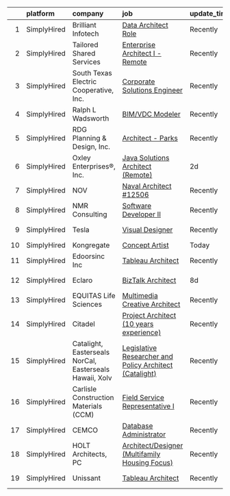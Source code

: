

|    | platform    | company                                                 | job                                                                                                                                                                  | update_time   | location           |
|---:|:------------|:--------------------------------------------------------|:---------------------------------------------------------------------------------------------------------------------------------------------------------------------|:--------------|:-------------------|
|  1 | SimplyHired | Brilliant Infotech                                      | [Data Architect Role](https://www.simplyhired.com/job/HHKS7kn0xtfN1VesLYwlGsK3xbsc2yBgCU72bu-r2tfxe3NZ7WaNJA?q=visual+architect)                                     | Recently      | Remote             |
|  2 | SimplyHired | Tailored Shared Services                                | [Enterprise Architect I - Remote](https://www.simplyhired.com/job/rYBK2Te0UDtzOgwrBO7Fh_w4mm8BXgUOUS25NRb2My5l0l_ld0uxCQ?q=visual+architect)                         | Recently      | Remote +1 location |
|  3 | SimplyHired | South Texas Electric Cooperative, Inc.                  | [Corporate Solutions Engineer](https://www.simplyhired.com/job/wVAPnDvINan8brGoweqC4PAnG5m-cf6Q4XocMGb8QUeBAbQfkvBU1A?q=visual+architect)                            | Recently      | Nursery, TX        |
|  4 | SimplyHired | Ralph L Wadsworth                                       | [BIM/VDC Modeler](https://www.simplyhired.com/job/C_ngqq-7fn63sCIUWyMnxbP68V5Btsn60zep_LUHy4ljwnplQhQULw?q=visual+architect)                                         | Recently      | Draper, UT         |
|  5 | SimplyHired | RDG Planning & Design, Inc.                             | [Architect - Parks](https://www.simplyhired.com/job/cWWcV2b9WAzsHVsMROSeEi9F6Im_EJ2CNxevORsId5IQOYq8h6yoDw?q=visual+architect)                                       | Recently      | United States      |
|  6 | SimplyHired | Oxley Enterprises®, Inc.                                | [Java Solutions Architect (Remote)](https://www.simplyhired.com/job/TOyBzVIezas_-OO0lE4fNBCs-x2arFogXkifN-GFb7TE_xFa2GIZCA?q=visual+architect)                       | 2d            | Remote             |
|  7 | SimplyHired | NOV                                                     | [Naval Architect #12506](https://www.simplyhired.com/job/qi-EVmGOFL44Y4b_TZ8RZPNH9wJTvBCNlhbsU6tqBPKPzb4Gg55H6A?q=visual+architect)                                  | Recently      | Houston, TX        |
|  8 | SimplyHired | NMR Consulting                                          | [Software Developer II](https://www.simplyhired.com/job/ARJNiwlAIbluA-CgrCGBZqzvmkhX8URErNTy-ettTBqPcwud1akgRQ?q=visual+architect)                                   | Recently      | Huntsville, AL     |
|  9 | SimplyHired | Tesla                                                   | [Visual Designer](https://www.simplyhired.com/job/jVZ_p4GEKvZL96ZiwiLT8bF3jvvzIMSYMP2xK2f82xxxJT-l9Ynf4A?q=visual+architect)                                         | Recently      | Hawthorne, CA      |
| 10 | SimplyHired | Kongregate                                              | [Concept Artist](https://www.simplyhired.com/job/f9Of2nP1zUh_l_a0VkJ5UGbp6G65z4Q8Hp4VDtmMSr0VyjMhniP9_A?q=visual+architect)                                          | Today         | Remote             |
| 11 | SimplyHired | Edoorsinc Inc                                           | [Tableau Architect](https://www.simplyhired.com/job/51g62ystKY8NAYdyO4ytMS_BHzuvfyOBC1bQtWuWGFtpnsqRoylJwg?q=visual+architect)                                       | Recently      | Tampa, FL          |
| 12 | SimplyHired | Eclaro                                                  | [BizTalk Architect](https://www.simplyhired.com/job/L5-e3tS2QdSEf6cD-DRYyHeClrL7GOqI1mElgKMoGGKvs0pIdgi-Sg?q=visual+architect)                                       | 8d            | Remote +1 location |
| 13 | SimplyHired | EQUITAS Life Sciences                                   | [Multimedia Creative Architect](https://www.simplyhired.com/job/ichTX3k1Ejo7tX1GyCNQsvRJKJYEbv4IqWgcjyZm74n5FB1102LY-Q?q=visual+architect)                           | Recently      | Essex, VT          |
| 14 | SimplyHired | Citadel                                                 | [Project Architect (10 years experience)](https://www.simplyhired.com/job/y7k01Ws0jGB6HEu-JEeY2E7LP8poK6RoGgODmo6oteQcjKuytTzWog?q=visual+architect)                 | Recently      | Washington, DC     |
| 15 | SimplyHired | Catalight, Easterseals NorCal, Easterseals Hawaii, Xolv | [Legislative Researcher and Policy Architect (Catalight)](https://www.simplyhired.com/job/maWLSGHx0_TTWzHR7NCfkgGVir9sIHnwfst3ltuVHs8tkf3pzfwc4A?q=visual+architect) | Recently      | Remote             |
| 16 | SimplyHired | Carlisle Construction Materials (CCM)                   | [Field Service Representative I](https://www.simplyhired.com/job/u8Ten0jQA27z7chH2IfpLGAvVA8ytm5UY2Bzn6YOqYa4xlNvXmLFKg?q=visual+architect)                          | Recently      | Long Island, NY    |
| 17 | SimplyHired | CEMCO                                                   | [Database Administrator](https://www.simplyhired.com/job/V7NjPqkMl3L1__nVWu8_f0QUHRrLXyTogVjZEjj2DKzTamg329914Q?q=visual+architect)                                  | Recently      | La Puente, CA      |
| 18 | SimplyHired | HOLT Architects, PC                                     | [Architect/Designer (Multifamily Housing Focus)](https://www.simplyhired.com/job/wQKkW0Qbew3OfdRSjqQfVU6llPu6UlV1dZPKYqc-md3uCHwJnib76Q?q=visual+architect)          | Recently      | Ithaca, NY         |
| 19 | SimplyHired | Unissant                                                | [Tableau Architect](https://www.simplyhired.com/job/3hUKXdYVDYS0r4jf5ec-87xUrRRTju20fZe4M48OTZY_LOJweW37SQ?q=visual+architect)                                       | Recently      | Washington, DC     |